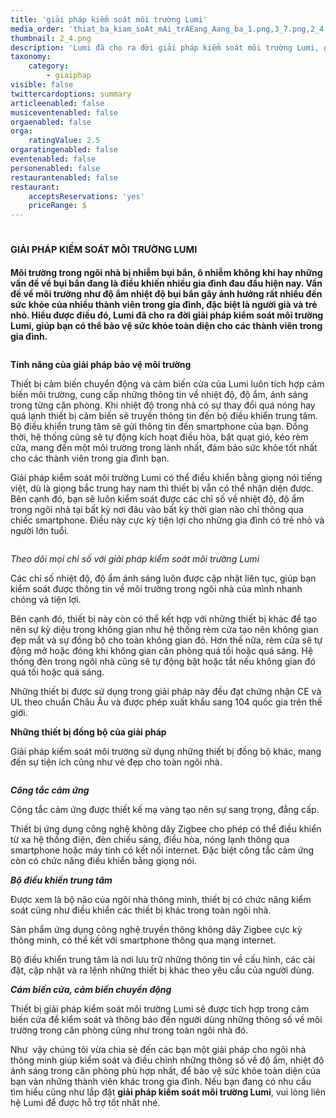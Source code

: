 ```yaml
---
title: 'giải pháp kiểm soát môi trường Lumi'
media_order: 'thiat_ba_kiam_soAt_mAi_trAEang_Aang_ba_1.png,3_7.png,2_4.png'
thumbnail: 2_4.png
description: 'Lumi đã cho ra đời giải pháp kiểm soát môi trường Lumi, giúp bạn có thể bảo vệ sức khỏe toàn diện cho các thành viên trong gia đình. ...'
taxonomy:
    category:
        - giaiphap
visible: false
twittercardoptions: summary
articleenabled: false
musiceventenabled: false
orgaenabled: false
orga:
    ratingValue: 2.5
orgaratingenabled: false
eventenabled: false
personenabled: false
restaurantenabled: false
restaurant:
    acceptsReservations: 'yes'
    priceRange: $
---
```


<h1><span style="font-size: 11pt;">GIẢI PH&Aacute;P KIỂM SO&Aacute;T M&Ocirc;I TRƯỜNG LUMI</span></h1>
<p><strong>M&ocirc;i trường trong ng&ocirc;i nh&agrave; bị nhiễm bụi bẩn, &ocirc; nhiễm kh&ocirc;ng kh&iacute; hay những vấn đề về bụi bẩn đang l&agrave; điều khiến nhiều gia đ&igrave;nh đau đầu hiện nay. Vấn đề về m&ocirc;i trường như độ ẩm nhiệt độ bụi bẩn g&acirc;y ảnh hưởng rất nhiều đến sức khỏe của nhiều th&agrave;nh vi&ecirc;n trong gia đ&igrave;nh, đặc biệt l&agrave; người gi&agrave; v&agrave; trẻ nhỏ. Hiểu được điều đ&oacute;, Lumi đ&atilde; cho ra đời giải ph&aacute;p kiểm so&aacute;t m&ocirc;i trường Lumi, gi&uacute;p bạn c&oacute; thể bảo vệ sức khỏe to&agrave;n diện cho c&aacute;c th&agrave;nh vi&ecirc;n trong gia đ&igrave;nh.</strong></p>
<p><img src="/giahan/tu-van-giai-phap/giai-phap-kiem-soat-moi-truong-lumi/2_4.png" alt="" /></p>
<p><strong>T&iacute;nh năng của giải ph&aacute;p bảo vệ m&ocirc;i trường</strong></p>
<p>Thiết bị cảm biến chuyển động v&agrave; cảm biến cửa của Lumi lu&ocirc;n t&iacute;ch hợp cảm biến m&ocirc;i trường, cung cấp những th&ocirc;ng tin về nhiệt độ, độ ẩm, &aacute;nh s&aacute;ng trong từng căn ph&ograve;ng. Khi nhiệt độ trong nh&agrave; c&oacute; sự thay đổi qu&aacute; n&oacute;ng hay qu&aacute; lạnh thiết bị cảm biến sẽ truyền th&ocirc;ng tin đến bộ điều khiển trung t&acirc;m. Bộ điều khiển trung t&acirc;m sẽ gửi th&ocirc;ng tin đến smartphone của bạn. Đồng thời, hệ thống cũng sẽ tự động k&iacute;ch hoạt điều h&ograve;a, bật quạt gi&oacute;, k&eacute;o r&egrave;m cửa, mang đến một m&ocirc;i trường trong l&agrave;nh nhất, đảm bảo sức khỏe tốt nhất cho c&aacute;c th&agrave;nh vi&ecirc;n trong gia đ&igrave;nh bạn.</p>
<p>Giải ph&aacute;p kiểm so&aacute;t m&ocirc;i trường Lumi c&oacute; thể điều khiển bằng giọng n&oacute;i tiếng việt, d&ugrave; l&agrave; giọng bắc trung hay nam th&igrave; thiết bị vẫn c&oacute; thể nhận diện được. B&ecirc;n cạnh đ&oacute;, bạn sẽ lu&ocirc;n kiểm so&aacute;t được c&aacute;c chỉ số về nhiệt độ, độ ẩm trong ng&ocirc;i nh&agrave; tại bất kỳ nơi đ&acirc;u v&agrave;o bất kỳ thời gian n&agrave;o chỉ th&ocirc;ng qua chiếc smartphone. Điều n&agrave;y cực kỳ tiện lợi cho những gia đ&igrave;nh c&oacute; trẻ nhỏ v&agrave; người lớn tuổi.</p>
<p><img src="/giahan/tu-van-giai-phap/giai-phap-kiem-soat-moi-truong-lumi/3_7.png" alt="" /></p>
<p><em>Theo d&otilde;i mọi chỉ số với giải ph&aacute;p kiểm so&aacute;t m&ocirc;i trường Lumi</em></p>
<p>C&aacute;c chỉ số nhiệt độ, độ ẩm &aacute;nh s&aacute;ng lu&ocirc;n được cập nhật li&ecirc;n tục, gi&uacute;p bạn kiểm so&aacute;t được th&ocirc;ng tin về m&ocirc;i trường trong ng&ocirc;i nh&agrave; của m&igrave;nh nhanh ch&oacute;ng v&agrave; tiện lợi.</p>
<p>B&ecirc;n cạnh đ&oacute;, thiết bị n&agrave;y c&ograve;n c&oacute; thể kết hợp với những thiết bị kh&aacute;c để tạo n&ecirc;n sự kỳ diệu trong kh&ocirc;ng gian như hệ thống r&egrave;m cửa tạo n&ecirc;n kh&ocirc;ng gian đẹp mắt v&agrave; sự đồng bộ cho to&agrave;n kh&ocirc;ng gian đ&oacute;. Hơn thế nữa, r&egrave;m cửa sẽ tự động mở hoặc đ&oacute;ng khi kh&ocirc;ng gian căn ph&ograve;ng qu&aacute; tối hoặc qu&aacute; s&aacute;ng. Hệ thống đ&egrave;n trong ng&ocirc;i nh&agrave; cũng sẽ tự động bật hoặc tắt nếu kh&ocirc;ng gian đ&oacute; qu&aacute; tối hoặc qu&aacute; s&aacute;ng.</p>
<p>Những thiết bị được sử dụng trong giải ph&aacute;p n&agrave;y đều đạt chứng nhận CE v&agrave; UL theo chuẩn Ch&acirc;u &Acirc;u v&agrave; được ph&eacute;p xuất khẩu sang 104 quốc gia tr&ecirc;n thế giới.</p>
<p><strong>Những thiết bị đồng bộ của giải ph&aacute;p</strong></p>
<p>Giải ph&aacute;p kiểm so&aacute;t m&ocirc;i trường sử dụng những thiết bị đồng bộ kh&aacute;c, mang đến sự tiện &iacute;ch cũng như vẻ đẹp cho to&agrave;n ng&ocirc;i nh&agrave;.</p>
<p><img src="/giahan/tu-van-giai-phap/giai-phap-kiem-soat-moi-truong-lumi/thiat_ba_kiam_soAt_mAi_trAEang_Aang_ba_1.png" alt="" /></p>
<div class="col-sm-9 post_content">
<p><strong><em>C&ocirc;ng tắc cảm ứng</em></strong></p>
<p>C&ocirc;ng tắc cảm ứng được thiết kế mạ v&agrave;ng tạo n&ecirc;n sự sang trọng, đẳng cấp.</p>
<p>Thiết bị ứng dụng c&ocirc;ng nghệ kh&ocirc;ng d&acirc;y Zigbee cho ph&eacute;p c&oacute; thể điều khiển từ xa hệ thống điện, đ&egrave;n chiếu s&aacute;ng, điều h&ograve;a, n&oacute;ng lạnh th&ocirc;ng qua smartphone hoặc m&aacute;y t&iacute;nh c&oacute; kết nối internet. Đặc biệt c&ocirc;ng tắc cảm ứng c&ograve;n c&oacute; chức năng điều khiển bằng giọng n&oacute;i.</p>
<p><strong><em>Bộ điều khiển trung t&acirc;m</em></strong></p>
<p>Được xem l&agrave; bộ n&atilde;o của ng&ocirc;i nh&agrave; th&ocirc;ng minh, thiết bị c&oacute; chức năng kiểm so&aacute;t cũng như điều khiển c&aacute;c thiết bị kh&aacute;c trong to&agrave;n ng&ocirc;i nh&agrave;.</p>
<p>Sản phẩm ứng dụng c&ocirc;ng nghệ truyền th&ocirc;ng kh&ocirc;ng d&acirc;y Zigbee cực kỳ th&ocirc;ng minh, c&oacute; thể kết với smartphone th&ocirc;ng qua mạng internet.</p>
<p>Bộ điều khiển trung t&acirc;m l&agrave; nơi lưu trữ những th&ocirc;ng tin về cấu h&igrave;nh, c&aacute;c c&agrave;i đặt, cập nhật v&agrave; ra lệnh những thiết bị kh&aacute;c theo y&ecirc;u cầu của người d&ugrave;ng.</p>
<p><strong><em>Cảm biến cửa, cảm biến chuyển động</em></strong></p>
<p>Thiết bị giải ph&aacute;p kiểm so&aacute;t m&ocirc;i trường Lumi sẽ được t&iacute;ch hợp trong cảm biến cửa để kiểm so&aacute;t v&agrave; th&ocirc;ng b&aacute;o đến người d&ugrave;ng những th&ocirc;ng số về m&ocirc;i trường trong căn ph&ograve;ng cũng như trong to&agrave;n ng&ocirc;i nh&agrave; đ&oacute;.</p>
<p>Như &nbsp;vậy ch&uacute;ng t&ocirc;i vừa chia sẻ đến c&aacute;c bạn một giải ph&aacute;p cho ng&ocirc;i nh&agrave; th&ocirc;ng minh gi&uacute;p kiểm so&aacute;t v&agrave; điều chỉnh những th&ocirc;ng số về độ ẩm, nhiệt độ &aacute;nh s&aacute;ng trong căn ph&ograve;ng ph&ugrave; hợp nhất, để bảo vệ sức khỏe to&agrave;n diện của bạn v&agrave;n những th&agrave;nh vi&ecirc;n kh&aacute;c trong gia đ&igrave;nh. Nếu bạn đang c&oacute; nhu cầu t&igrave;m hiểu cũng như lắp đặt&nbsp;<strong>giải ph&aacute;p kiểm so&aacute;t m&ocirc;i trường Lumi</strong>, vui l&ograve;ng li&ecirc;n hệ Lumi để được hỗ trợ tốt nhất nh&eacute;.</p>
</div>